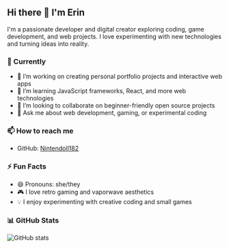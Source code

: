 ## Hi there 👋 I'm Erin

<!--
**Nintendoll182/Nintendoll182** is a ✨ _special_ ✨ repository because its `README.md` (this file) appears on your GitHub profile.
-->

I'm a passionate developer and digital creator exploring coding, game development, and web projects. I love experimenting with new technologies and turning ideas into reality.

### 🚀 Currently
- 🔭 I’m working on creating personal portfolio projects and interactive web apps
- 🌱 I’m learning JavaScript frameworks, React, and more web technologies
- 👯 I’m looking to collaborate on beginner-friendly open source projects
- 💬 Ask me about web development, gaming, or experimental coding

### 📫 How to reach me
- GitHub: [Nintendoll182](https://github.com/Nintendoll182)

### ⚡ Fun Facts
- 😄 Pronouns: she/they
- 🎮 I love retro gaming and vaporwave aesthetics
- 💡 I enjoy experimenting with creative coding and small games

### 📊 GitHub Stats
![GitHub stats](https://github-readme-stats.vercel.app/api?username=Nintendoll182&show_icons=true&theme=radical)


